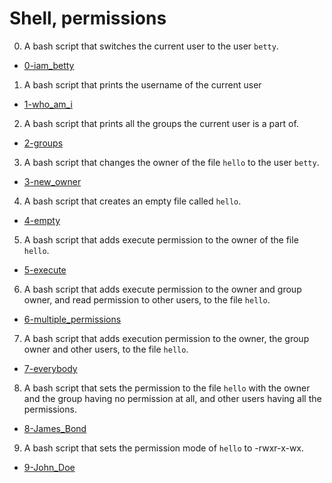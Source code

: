 # Shell, permissions

0. A bash script that switches the current user to the user `betty`.

  * [0-iam_betty](0-iam_betty)

1. A bash script that prints the username of the current user

  * [1-who_am_i](1-who_am_i)

2. A bash script that prints all the groups the current user is a part of.

  * [2-groups](2-groups)

3. A bash script that changes the owner of the file `hello` to the user `betty`.

  * [3-new_owner](3-new_owner)

4. A bash script that creates an empty file called `hello`.

  * [4-empty](4-empty)

5. A bash script that adds execute permission to the owner of the file `hello`.

  * [5-execute](5-execute)

6. A bash script that adds execute permission to the owner and group owner, and read permission to other users, to the file `hello`.

  * [6-multiple_permissions](6-multiple_permissions)

7. A bash script that adds execution permission to the owner, the group owner and other users, to the file `hello`.

  * [7-everybody](7-everybody)

8. A bash script that sets the permission to the file `hello` with the owner and the group having no permission at all, and other users having all the permissions.

  * [8-James_Bond](8-James_Bond)

9. A bash script that sets the permission mode of `hello` to -rwxr-x-wx.

  * [9-John_Doe](9-John_Doe)
